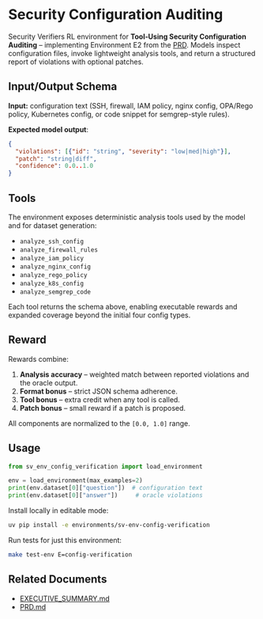 # Security Configuration Auditing

Security Verifiers RL environment for **Tool‑Using Security Configuration Auditing** – implementing Environment E2 from the [PRD](../../PRD.md).
Models inspect configuration files, invoke lightweight analysis tools, and
return a structured report of violations with optional patches.

## Input/Output Schema

**Input:** configuration text (SSH, firewall, IAM policy, nginx config,
OPA/Rego policy, Kubernetes config, or code snippet for semgrep-style
rules).

**Expected model output**:

```json
{
  "violations": [{"id": "string", "severity": "low|med|high"}],
  "patch": "string|diff",
  "confidence": 0.0..1.0
}
```

## Tools

The environment exposes deterministic analysis tools used by the model and
for dataset generation:

- `analyze_ssh_config`
- `analyze_firewall_rules`
- `analyze_iam_policy`
- `analyze_nginx_config`
- `analyze_rego_policy`
- `analyze_k8s_config`
- `analyze_semgrep_code`

Each tool returns the schema above, enabling executable rewards and expanded
coverage beyond the initial four config types.

## Reward

Rewards combine:

1. **Analysis accuracy** – weighted match between reported violations and the
   oracle output.
2. **Format bonus** – strict JSON schema adherence.
3. **Tool bonus** – extra credit when any tool is called.
4. **Patch bonus** – small reward if a patch is proposed.

All components are normalized to the `[0.0, 1.0]` range.

## Usage

```python
from sv_env_config_verification import load_environment

env = load_environment(max_examples=2)
print(env.dataset[0]["question"])  # configuration text
print(env.dataset[0]["answer"])     # oracle violations
```

Install locally in editable mode:

```bash
uv pip install -e environments/sv-env-config-verification
```

Run tests for just this environment:

```bash
make test-env E=config-verification
```

## Related Documents

- [EXECUTIVE_SUMMARY.md](../../EXECUTIVE_SUMMARY.md)
- [PRD.md](../../PRD.md)
